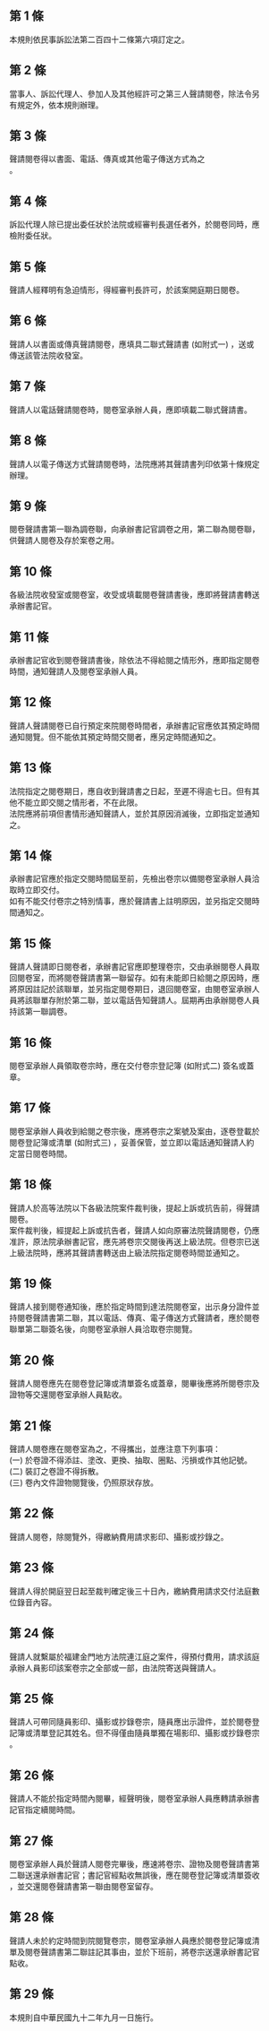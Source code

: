 第 1 條
-------
本規則依民事訴訟法第二百四十二條第六項訂定之。

第 2 條
-------
當事人、訴訟代理人、參加人及其他經許可之第三人聲請閱卷，除法令另  
有規定外，依本規則辦理。

第 3 條
-------
聲請閱卷得以書面、電話、傳真或其他電子傳送方式為之  
。

第 4 條
-------
訴訟代理人除已提出委任狀於法院或經審判長選任者外，於閱卷同時，應  
檢附委任狀。

第 5 條
-------
聲請人經釋明有急迫情形，得經審判長許可，於該案開庭期日閱卷。

第 6 條
-------
聲請人以書面或傳真聲請閱卷，應填具二聯式聲請書 (如附式一) ，送或  
傳送該管法院收發室。

第 7 條
-------
聲請人以電話聲請閱卷時，閱卷室承辦人員，應即填載二聯式聲請書。

第 8 條
-------
聲請人以電子傳送方式聲請閱卷時，法院應將其聲請書列印依第十條規定  
辦理。

第 9 條
-------
閱卷聲請書第一聯為調卷聯，向承辦書記官調卷之用，第二聯為閱卷聯，  
供聲請人閱卷及存於案卷之用。

第 10 條
--------
各級法院收發室或閱卷室，收受或填載閱卷聲請書後，應即將聲請書轉送  
承辦書記官。

第 11 條
--------
承辦書記官收到閱卷聲請書後，除依法不得給閱之情形外，應即指定閱卷  
時間，通知聲請人及閱卷室承辦人員。

第 12 條
--------
聲請人聲請閱卷已自行預定來院閱卷時間者，承辦書記官應依其預定時間  
通知閱覽。但不能依其預定時間交閱者，應另定時間通知之。

第 13 條
--------
法院指定之閱卷期日，應自收到聲請書之日起，至遲不得逾七日。但有其  
他不能立即交閱之情形者，不在此限。  
法院應將前項但書情形通知聲請人，並於其原因消滅後，立即指定並通知  
之。

第 14 條
--------
承辦書記官應於指定交閱時間屆至前，先檢出卷宗以備閱卷室承辦人員洽  
取時立即交付。  
如有不能交付卷宗之特別情事，應於聲請書上註明原因，並另指定交閱時  
間通知之。

第 15 條
--------
聲請人聲請即日閱卷者，承辦書記官應即整理卷宗，交由承辦閱卷人員取  
回閱卷室，而將閱卷聲請書第一聯留存。如有未能即日給閱之原因時，應  
將原因註記於該聯單，並另指定閱卷期日，退回閱卷室，由閱卷室承辦人  
員將該聯單存附於第二聯，並以電話告知聲請人。屆期再由承辦閱卷人員  
持該第一聯調卷。

第 16 條
--------
閱卷室承辦人員領取卷宗時，應在交付卷宗登記簿 (如附式二) 簽名或蓋  
章。

第 17 條
--------
閱卷室承辦人員收到給閱之卷宗後，應將卷宗之案號及案由，逐卷登載於  
閱卷登記簿或清單 (如附式三) ，妥善保管，並立即以電話通知聲請人約  
定當日閱卷時間。

第 18 條
--------
聲請人於高等法院以下各級法院案件裁判後，提起上訴或抗告前，得聲請  
閱卷。  
案件裁判後，經提起上訴或抗告者，聲請人如向原審法院聲請閱卷，仍應  
准許，原法院承辦書記官，應先將卷宗交閱後再送上級法院。但卷宗已送  
上級法院時，應將其聲請書轉送由上級法院指定閱卷時間並通知之。

第 19 條
--------
聲請人接到閱卷通知後，應於指定時間到達法院閱卷室，出示身分證件並  
持閱卷聲請書第二聯，其以電話、傳真、電子傳送方式聲請者，應於閱卷  
聯單第二聯簽名後，向閱卷室承辦人員洽取卷宗閱覽。

第 20 條
--------
聲請人閱卷應先在閱卷登記簿或清單簽名或蓋章，閱畢後應將所閱卷宗及  
證物等交還閱卷室承辦人員點收。

第 21 條
--------
聲請人閱卷應在閱卷室為之，不得攜出，並應注意下列事項：  
 (一) 於卷證不得添註、塗改、更換、抽取、圈點、污損或作其他記號。  
 (二) 裝訂之卷證不得拆散。  
 (三) 卷內文件證物閱覽後，仍照原狀存放。

第 22 條
--------
聲請人閱卷，除閱覽外，得繳納費用請求影印、攝影或抄錄之。

第 23 條
--------
聲請人得於開庭翌日起至裁判確定後三十日內，繳納費用請求交付法庭數  
位錄音內容。

第 24 條
--------
聲請人就繫屬於福建金門地方法院連江庭之案件，得預付費用，請求該庭  
承辦人員影印該案卷宗之全部或一部，由法院寄送與聲請人。

第 25 條
--------
聲請人可帶同隨員影印、攝影或抄錄卷宗，隨員應出示證件，並於閱卷登  
記簿或清單登記其姓名。但不得僅由隨員單獨在場影印、攝影或抄錄卷宗  
。

第 26 條
--------
聲請人不能於指定時間內閱畢，經聲明後，閱卷室承辦人員應轉請承辦書  
記官指定續閱時間。

第 27 條
--------
閱卷室承辦人員於聲請人閱卷完畢後，應速將卷宗、證物及閱卷聲請書第  
二聯送還承辦書記官；書記官經點收無誤後，應在閱卷登記簿或清單簽收  
，並交還閱卷聲請書第一聯由閱卷室留存。

第 28 條
--------
聲請人未於約定時間到院閱覽卷宗，閱卷室承辦人員應於閱卷登記簿或清  
單及閱卷聲請書第二聯註記其事由，並於下班前，將卷宗送還承辦書記官  
點收。

第 29 條
--------
本規則自中華民國九十二年九月一日施行。


